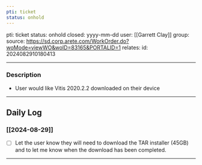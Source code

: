 ```yaml
---
pti: ticket
status: onhold
---
```

pti: ticket 
status: onhold
closed: yyyy-mm-dd
user: [[Garrett Clay]]
group: 
source: https://sd.corp.arete.com/WorkOrder.do?woMode=viewWO&woID=83165&PORTALID=1
relates: 
id: 2024082910180413

---
### Description
- User would like Vitis 2020.2.2 downloaded on their device 
---
## Daily Log
### [[2024-08-29]]
- [ ] Let the user know they will need to download the TAR installer (45GB) and to let me know when the download has been completed.
---





